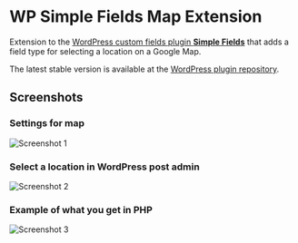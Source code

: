 WP Simple Fields Map Extension
==============================

Extension to the [WordPress custom fields plugin **Simple Fields**](http://simple-fields.com/) that adds a field type for selecting a location on a Google Map.

The latest stable version is available at the [WordPress plugin repository](http://wordpress.org/extend/plugins/simple-fields-map-extension/).

## Screenshots

### Settings for map
![Screenshot 1](https://raw.github.com/EarthPeople/WP-Simple-Fields-Map-Extension/master/screenshot-1.png)

### Select a location in WordPress post admin
![Screenshot 2](https://raw.github.com/EarthPeople/WP-Simple-Fields-Map-Extension/master/screenshot-2.png)

### Example of what you get in PHP
![Screenshot 3](https://raw.github.com/EarthPeople/WP-Simple-Fields-Map-Extension/master/screenshot-3.png)

